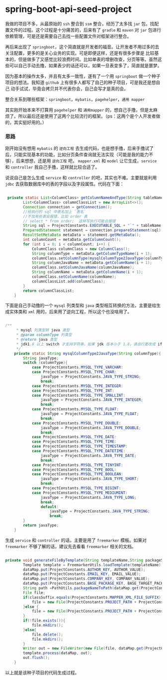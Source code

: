 # spring-boot-api-seed-project
我做的项目不多，从最原始的 `ssh` 整合到 `ssm` 整合，经历了太多找 `jar` 包，找配置文件的过程。这个过程是十分痛苦的，后来有了 `gradle` 和 `maven` 对 `jar` 包进行依赖管理，可是还是需要自己去找一些配置文件对框架进行整合。

再后来出现了 `springboot`，这个简直就是开发者的福音。让开发者不用过多的去关注配置，更多的是关心业务的实现。可是即便这样，还是有很多步骤是
比较基本的，但是做多了又感觉比较浪费时间。比如单表的增删改查，分页等等。虽然这些可以自己手动去撸，如果表少的话还可以，如果一旦表变多了，简直就是噩梦。

因为基本的操作太多，并且有太多一致性，遂有了一个用 `springboot` 做一个种子项目的想法。我知道 `github` 上有很多人都写了自己的种子项目，可是我还是想自己
动手试试，毕竟会拷贝并不代表你会，自己会写才是真的会。

整合关系到哪些框架：`springboot`，`mybatis`，`pagehelper`，`通用 mapper`

其实刚开始本来不打算用 `pagehelper` 和 `通用mapper` 的，想自己手撸，但是太麻烦了。所以最后还是使用了这两个比较流行的框架。（ps：这两个是个人开发者做的，其实挺好用的。）

### 思路
刚开始没有想用 `mybatis` 的 `逆向工程` 去生成代码，也是想手撸，后来手撸试了后，只能实现基本的功能，比如分页条件查询就无法实现（可能是我的能力不够），后来想想，还是用 `逆向工程` 吧，
`mapper.xml` 和 `model` 让它生成，`service` 和 `controller` 我自己手撸，这样就比较合适了。

说说自己是怎么生成 `service` 和 `controller` 的吧，其实也不难。主要就是利用 `jdbc` 去获取数据库中的表的字段以及字段属性。代码在下面：

```java

 private static List<ColumnClass> getColumnNameAndType(String tableName) throws Exception{
        List<ColumnClass> columnClassList = new ArrayList<>();
        Connection connection = getConnection();
        //给执行的 sql 中表名加上 `表名`
        //不加有些表会报错，比如 order 表
        // select * from order;  这样写执行可能会报错
        String sql = ProjectConstants.EXECUTABLE_SQL + "`" + tableName + "`";
        PreparedStatement statement = connection.prepareStatement(sql);
        ResultSetMetaData metaData = statement.getMetaData();
        int columnCount = metaData.getColumnCount();
        for (int i = 0; i < columnCount; i++) {
            ColumnClass columnClass = new ColumnClass();
            String columnType = metaData.getColumnTypeName(i + 1);
            columnClass.setColumnType(mysqlColumnType2JavaType(columnType));
            String columnJavaName = metaData.getColumnName(i + 1);
            columnClass.setColumnJavaName(columnJavaName);
            String columnName = metaData.getColumnName(i + 1);
            columnClass.setColumnName(columnName);
            columnClassList.add(columnClass);
        }
        return columnClassList;
    }

```

下面是自己手动撸的一个 `mysql` 列类型和 `java` 类型相互转换的方法，主要是给生成实体类和 `xml` 用的，后来用了逆向工程，所以这个也没啥用了。
```java

/**
     * mysql 列类型转 java 类型
     * @param columnType 列类型
     * @return java 类型
     * jdk1.8 以上 switch 才支持字符串，如果 jdk 版本小于 1.8，请自行更改成 if else 的方式
     */
    private static String mysqlColumnType2JavaType(String columnType){
        String javaType;
        switch (columnType){
            case ProjectConstants.MYSQL_TYPE_VARCHAR:
            case ProjectConstants.MYSQL_TYPE_CHAR:
                javaType = ProjectConstants.JAVA_TYPE_STRING;
                break;
            case ProjectConstants.MYSQL_TYPE_INTEGER:
            case ProjectConstants.MYSQL_TYPE_INT:
            case ProjectConstants.MYSQL_TYPE_SMALLINT:
                javaType = ProjectConstants.JAVA_TYPE_INTEGER;
                break;
            case ProjectConstants.MYSQL_TYPE_FLOAT:
                javaType = ProjectConstants.JAVA_TYPE_FLOAT;
                break;
            case ProjectConstants.MYSQL_TYPE_DOUBLE:
                javaType = ProjectConstants.JAVA_TYPE_DOUBLE;
                break;
            case ProjectConstants.MYSQL_TYPE_DATE:
            case ProjectConstants.MYSQL_TYPE_TIME:
            case ProjectConstants.MYSQL_TYPE_TIMESTAMP:
            case ProjectConstants.MYSQL_TYPE_DATETIME:
                javaType = ProjectConstants.JAVA_TYPE_DATE;
                break;
            case ProjectConstants.MYSQL_TYPE_TINYINT:
            case ProjectConstants.MYSQL_TYPE_BOOL:
            case ProjectConstants.MYSQL_TYPE_BOOLEAN:
                javaType = ProjectConstants.JAVA_TYPE_SHORT;
                break;
            case ProjectConstants.MYSQL_TYPE_BIGINT:
            case ProjectConstants.MYSQL_TYPE_MEDIUMINT:
                javaType = ProjectConstants.JAVA_TYPE_LONG;
                break;
                default:
                    javaType = ProjectConstants.JAVA_TYPE_STRING;
                    break;
        }
        return javaType;
    }

```

生成 `service` 和 `controller` 的话，主要是用了 `freemarker` 模板。如果对 `freemarker` 不够了解的话，建议先去看看 `freemarker` 相关的文档。

```java

private void generateFileByTemplate(String templateName,String packageSuffix, String classSuffix, Map<String, Object> dataMap) throws Exception {
        Template template = FreemarkerUtils.loadTemplate(templateName);
        dataMap.put(ProjectConstants.AUTHOR_KEY, AUTHOR_VALUE);
        dataMap.put(ProjectConstants.EMAIL_KEY, EMAIL_VALUE);
        dataMap.put(ProjectConstants.COMPANY_KEY, COMPANY_VALUE);
        dataMap.put(ProjectConstants.BASE_PACKAGE_KEY, BASE_TARGET_PACKAGE);
        String path =PathUtils.packageNameToPath(dataMap.get(ProjectConstants.BASE_PACKAGE_KEY) + packageSuffix);
        File file;
        if(classSuffix.equals(ProjectConstants.MAPPER_XML_FILE_SUFFIX)) {
            file = new File(ProjectConstants.PROJECT_PATH + ProjectConstants.RESOURCES_PATH + packageSuffix);
        }else {
            file = new File(ProjectConstants.PROJECT_PATH + ProjectConstants.JAVA_PATH + path);
        }
        if(!file.exists()){
            file.mkdirs();
        }else{
            file.delete();
            file.mkdirs();
        }
        Writer out = new FileWriter(new File(file, dataMap.get(ProjectConstants.CLASS_NAME) + classSuffix));
        template.process(dataMap, out);
        out.flush();
    }

```

以上就是该种子项目的代码生成过程。